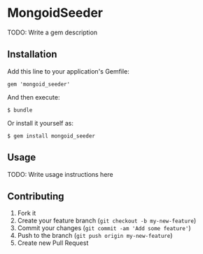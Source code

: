 # MongoidSeeder

TODO: Write a gem description

## Installation

Add this line to your application's Gemfile:

    gem 'mongoid_seeder'

And then execute:

    $ bundle

Or install it yourself as:

    $ gem install mongoid_seeder

## Usage

TODO: Write usage instructions here

## Contributing

1. Fork it
2. Create your feature branch (`git checkout -b my-new-feature`)
3. Commit your changes (`git commit -am 'Add some feature'`)
4. Push to the branch (`git push origin my-new-feature`)
5. Create new Pull Request
